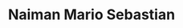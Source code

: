 ---
title: "Naiman Mario Sebastian"
url: /ciudad-autonoma-de-buenos-aires/naiman-mario-sebastian/
shop: comodidad
---